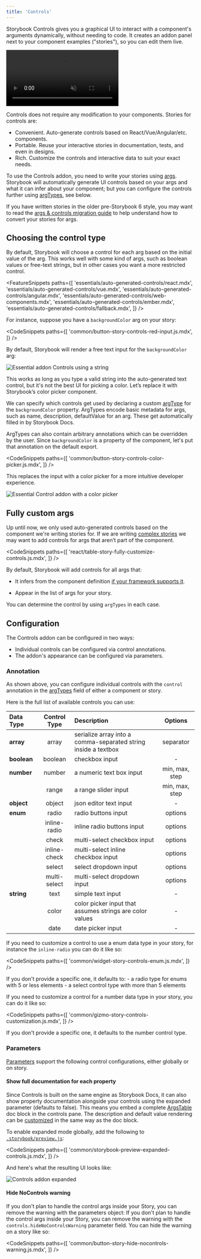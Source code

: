 ```yaml
---
title: 'Controls'
---
```


Storybook Controls gives you a graphical UI to interact with a component's arguments dynamically, without needing to code. It creates an addon panel next to your component examples ("stories"), so you can edit them live.

<video autoPlay muted playsInline loop>
  <source
    src="addon-controls-optimized.mp4"
    type="video/mp4"
  />
</video>

Controls does not require any modification to your components. Stories for controls are:

- Convenient. Auto-generate controls based on React/Vue/Angular/etc. components.
- Portable. Reuse your interactive stories in documentation, tests, and even in designs.
- Rich. Customize the controls and interactive data to suit your exact needs.

To use the Controls addon, you need to write your stories using [args](../writing-stories/args.md). Storybook will automatically generate UI controls based on your args and what it can infer about your component; but you can configure the controls further using [argTypes](../api/argtypes.md), see below.

<div class="aside">

If you have written stories in the older pre-Storybook 6 style, you may want to read the [args & controls migration guide](https://medium.com/storybookjs/storybook-6-migration-guide-200346241bb5) to help understand how to convert your stories for args.

</div>

## Choosing the control type

By default, Storybook will choose a control for each arg based on the initial value of the arg. This works well with some kind of args, such as boolean values or free-text strings, but in other cases you want a more restricted control.

<!-- prettier-ignore-start -->

<FeatureSnippets
  paths={[
    'essentials/auto-generated-controls/react.mdx',
    'essentials/auto-generated-controls/vue.mdx',
    'essentials/auto-generated-controls/angular.mdx',
    'essentials/auto-generated-controls/web-components.mdx',
    'essentials/auto-generated-controls/ember.mdx',
    'essentials/auto-generated-controls/fallback.mdx',
  ]}
/>

<!-- prettier-ignore-end -->

For instance, suppose you have a `backgroundColor` arg on your story:

<!-- prettier-ignore-start -->

<CodeSnippets
  paths={[
    'common/button-story-controls-red-input.js.mdx',
  ]}
/>

<!-- prettier-ignore-end -->

By default, Storybook will render a free text input for the `backgroundColor` arg:

![Essential addon Controls using a string](./addon-controls-args-background-string.png)

This works as long as you type a valid string into the auto-generated text control, but it's not the best UI for picking a color. Let’s replace it with Storybook’s color picker component.

We can specify which controls get used by declaring a custom [argType](../api/argtypes.md) for the `backgroundColor` property. ArgTypes encode basic metadata for args, such as name, description, defaultValue for an arg. These get automatically filled in by Storybook Docs.

ArgTypes can also contain arbitrary annotations which can be overridden by the user. Since `backgroundColor` is a property of the component, let's put that annotation on the default export.

<!-- prettier-ignore-start -->

<CodeSnippets
  paths={[
    'common/button-story-controls-color-picker.js.mdx',
  ]}
/>

<!-- prettier-ignore-end -->

This replaces the input with a color picker for a more intuitive developer experience.

![Essential Control addon with a color picker](./addon-controls-args-background-color.png)

## Fully custom args

Up until now, we only used auto-generated controls based on the component we're writing stories for. If we are writing [complex stories](../workflows/stories-for-multiple-components.md) we may want to add controls for args that aren’t part of the component.

<!-- prettier-ignore-start -->

<CodeSnippets
  paths={[
    'react/table-story-fully-customize-controls.js.mdx',
  ]}
/>

<!-- prettier-ignore-end -->

By default, Storybook will add controls for all args that:

- It infers from the component definition [if your framework supports it](../api/frameworks-feature-support.md).

- Appear in the list of args for your story.

You can determine the control by using `argTypes` in each case.

## Configuration

The Controls addon can be configured in two ways:

- Individual controls can be configured via control annotations.
- The addon's appearance can be configured via parameters.

### Annotation

As shown above, you can configure individual controls with the `control` annotation in the [argTypes](../api/argtypes) field of either a component or story.

Here is the full list of available controls you can use:

| Data Type   | Control Type | Description                                                    |    Options     |
| :---------- | :----------: | :------------------------------------------------------------- | :------------: |
| **array**   |    array     | serialize array into a comma-separated string inside a textbox |   separator    |
| **boolean** |   boolean    | checkbox input                                                 |       -        |
| **number**  |    number    | a numeric text box input                                       | min, max, step |
|             |    range     | a range slider input                                           | min, max, step |
| **object**  |    object    | json editor text input                                         |       -        |
| **enum**    |    radio     | radio buttons input                                            |    options     |
|             | inline-radio | inline radio buttons input                                     |    options     |
|             |    check     | multi-select checkbox input                                    |    options     |
|             | inline-check | multi-select inline checkbox input                             |    options     |
|             |    select    | select dropdown input                                          |    options     |
|             | multi-select | multi-select dropdown input                                    |    options     |
| **string**  |     text     | simple text input                                              |       -        |
|             |    color     | color picker input that assumes strings are color values       |       -        |
|             |     date     | date picker input                                              |       -        |

If you need to customize a control to use a enum data type in your story, for instance the `inline-radio` you can do it like so:

<!-- prettier-ignore-start -->

<CodeSnippets
  paths={[
    'common/widget-story-controls-enum.js.mdx',
  ]}
/>

<!-- prettier-ignore-end -->

<div class="aside">
If you don't provide a specific one, it defaults to:
- a radio type for enums with 5 or less elements
- a select control type with more than 5 elements
</div>

If you need to customize a control for a number data type in your story, you can do it like so:

<!-- prettier-ignore-start -->

<CodeSnippets
  paths={[
    'common/gizmo-story-controls-customization.js.mdx',
  ]}
/>

<!-- prettier-ignore-end -->

<div class="aside">
If you don't provide a specific one, it defaults to the number control type.
</div>

### Parameters

[Parameters](../writing-stories/parameters.md) support the following control configurations, either globally or on story.

#### Show full documentation for each property

Since Controls is built on the same engine as Storybook Docs, it can also show property documentation alongside your controls using the expanded parameter (defaults to false). This means you embed a complete [ArgsTable](../writing-docs/doc-blocks.md#argstable) doc block in the controls pane. The description and default value rendering can be [customized](#fully-custom-args) in the same way as the doc block.

To enable expanded mode globally, add the following to [`.storybook/preview.js`](../configure/overview.md#configure-story-rendering):

<!-- prettier-ignore-start -->

<CodeSnippets
  paths={[
    'common/storybook-preview-expanded-controls.js.mdx',
  ]}
/>

<!-- prettier-ignore-end -->

And here's what the resulting UI looks like:

![Controls addon expanded](./addon-controls-expanded.png)

#### Hide NoControls warning

If you don't plan to handle the control args inside your Story, you can remove the warning with the parameters object:
If you don't plan to handle the control args inside your Story, you can remove the warning with the `controls.hideNoControlsWarning` parameter field.  You can hide the warning on a story like so:

<!-- prettier-ignore-start -->

<CodeSnippets
  paths={[
    'common/button-story-hide-nocontrols-warning.js.mdx',
  ]}
/>

<!-- prettier-ignore-end -->
